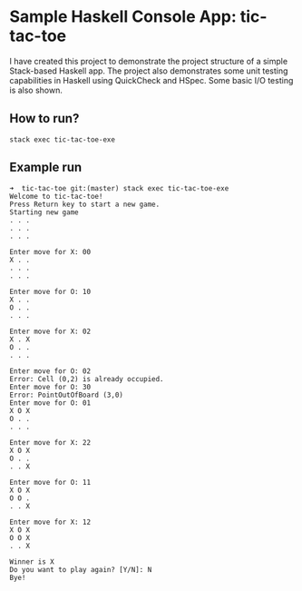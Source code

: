 # Sample Haskell Console App: tic-tac-toe
I have created this project to demonstrate the project structure of a simple Stack-based Haskell app. The project also demonstrates some unit testing capabilities in Haskell using QuickCheck and HSpec. Some basic I/O testing is also shown.

## How to run?
```
stack exec tic-tac-toe-exe
```

## Example run
```
➜  tic-tac-toe git:(master) stack exec tic-tac-toe-exe
Welcome to tic-tac-toe!
Press Return key to start a new game.
Starting new game
. . .
. . .
. . .

Enter move for X: 00
X . .
. . .
. . .

Enter move for O: 10
X . .
O . .
. . .

Enter move for X: 02
X . X
O . .
. . .

Enter move for O: 02
Error: Cell (0,2) is already occupied.
Enter move for O: 30
Error: PointOutOfBoard (3,0)
Enter move for O: 01
X O X
O . .
. . .

Enter move for X: 22
X O X
O . .
. . X

Enter move for O: 11
X O X
O O .
. . X

Enter move for X: 12
X O X
O O X
. . X

Winner is X
Do you want to play again? [Y/N]: N 
Bye!
```
